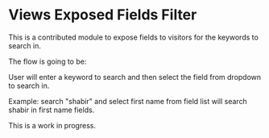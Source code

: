 # Views Exposed Fields Filter

This is a contributed module to expose fields to visitors for the keywords to search in.

The flow is going to be:

User will enter a keyword to search and then select the field from dropdown to search in.

Example: search "shabir"  and select first name from field list will search shabir in first name fields.

This is a work in progress.